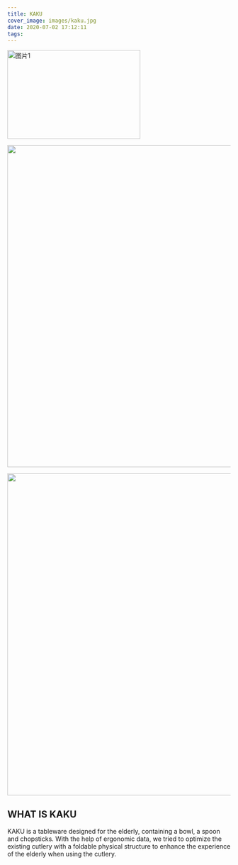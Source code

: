 ```yaml
---
title: KAKU
cover_image: images/kaku.jpg
date: 2020-07-02 17:12:11
tags:
---
```

<img src="https://s2.loli.net/2022/01/12/pLkD2oPaKFNtbQy.jpg" width = "300" height = "200" alt="图片1" align=center />


<p style="text-align: center; ">
<img alt="" src="https://s2.loli.net/2022/01/12/TsqVp17I9F6rGcl.jpg" style="width: 725px; " /></p>

<p style="text-align: center; ">
<img alt="" src="https://s2.loli.net/2022/01/12/7vhLsVr3xo9a8jk.jpg" style="width: 725px; " /></p>

## WHAT IS KAKU

KAKU is a tableware designed for the elderly, containing a bowl, a spoon and chopsticks. With the help of ergonomic data, we tried to optimize the existing cutlery with a foldable physical structure to enhance the experience of the elderly when using the cutlery.


